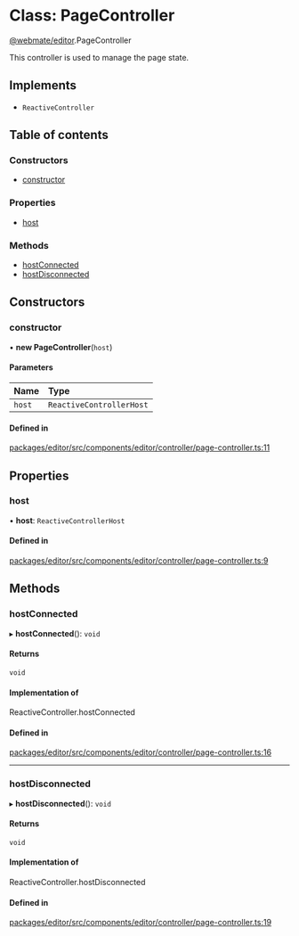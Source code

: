 # Class: PageController

[@webmate/editor](../wiki/@webmate.editor).PageController

This controller is used to manage the page state.

## Implements

- `ReactiveController`

## Table of contents

### Constructors

- [constructor](../wiki/@webmate.editor.PageController#constructor)

### Properties

- [host](../wiki/@webmate.editor.PageController#host)

### Methods

- [hostConnected](../wiki/@webmate.editor.PageController#hostconnected)
- [hostDisconnected](../wiki/@webmate.editor.PageController#hostdisconnected)

## Constructors

### constructor

• **new PageController**(`host`)

#### Parameters

| Name | Type |
| :------ | :------ |
| `host` | `ReactiveControllerHost` |

#### Defined in

[packages/editor/src/components/editor/controller/page-controller.ts:11](https://gitlab.com/ligrila/webmate-lit/-/blob/4b99057/packages/editor/src/components/editor/controller/page-controller.ts#L11)

## Properties

### host

• **host**: `ReactiveControllerHost`

#### Defined in

[packages/editor/src/components/editor/controller/page-controller.ts:9](https://gitlab.com/ligrila/webmate-lit/-/blob/4b99057/packages/editor/src/components/editor/controller/page-controller.ts#L9)

## Methods

### hostConnected

▸ **hostConnected**(): `void`

#### Returns

`void`

#### Implementation of

ReactiveController.hostConnected

#### Defined in

[packages/editor/src/components/editor/controller/page-controller.ts:16](https://gitlab.com/ligrila/webmate-lit/-/blob/4b99057/packages/editor/src/components/editor/controller/page-controller.ts#L16)

___

### hostDisconnected

▸ **hostDisconnected**(): `void`

#### Returns

`void`

#### Implementation of

ReactiveController.hostDisconnected

#### Defined in

[packages/editor/src/components/editor/controller/page-controller.ts:19](https://gitlab.com/ligrila/webmate-lit/-/blob/4b99057/packages/editor/src/components/editor/controller/page-controller.ts#L19)
